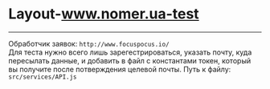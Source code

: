 # Layout-www.nomer.ua-test
---
Обработчик заявок: ```http://www.focuspocus.io/```  
Для теста нужно всего лишь зарегестрироваться, указать почту, куда пересылать данные, и добавить в файл с константами токен, который вы получите после потверждения целевой почты. Путь к файлу: ```src/services/API.js```
